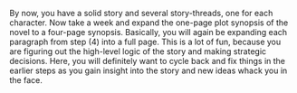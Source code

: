 
By now, you have a solid story and several story-threads, one for each
character. Now take a week and expand the one-page plot synopsis of the novel
to a four-page synopsis. Basically, you will again be expanding each paragraph
from step (4) into a full page. This is a lot of fun, because you are figuring
out the high-level logic of the story and making strategic decisions. Here,
you will definitely want to cycle back and fix things in the earlier steps as
you gain insight into the story and new ideas whack you in the face.



